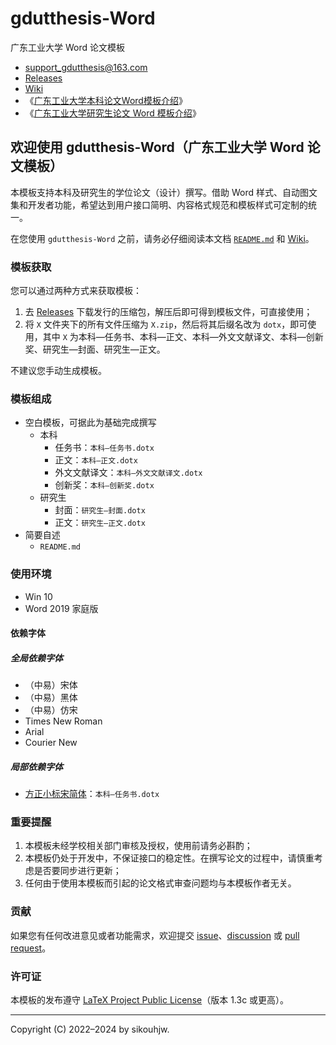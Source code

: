 # gdutthesis-Word
广东工业大学 Word 论文模板

- [support_gdutthesis@163.com](mailto:support_gdutthesis@163.com)
- [Releases](https://github.com/sikouhjw/gdutthesis-Word/releases/latest)
- [Wiki](https://github.com/sikouhjw/gdutthesis-Word/wiki)
- 《[广东工业大学本科论文Word模板介绍](https://www.bilibili.com/video/BV1HY411t7Rj)》
- 《[广东工业大学研究生论文 Word 模板介绍](https://www.bilibili.com/video/BV12u41197x7)》

## 欢迎使用 gdutthesis-Word（广东工业大学 Word 论文模板）

本模板支持本科及研究生的学位论文（设计）撰写。借助 Word 样式、自动图文集和开发者功能，希望达到用户接口简明、内容格式规范和模板样式可定制的统一。

在您使用 `gdutthesis-Word` 之前，请务必仔细阅读本文档 [`README.md`](https://github.com/sikouhjw/gdutthesis-Word/blob/main/README.md) 和 [Wiki](https://github.com/sikouhjw/gdutthesis-Word/wiki)。

### 模板获取

您可以通过两种方式来获取模板：
1. 去 [Releases](https://github.com/sikouhjw/gdutthesis-Word/releases/latest) 下载发行的压缩包，解压后即可得到模板文件，可直接使用；
2. 将 `X` 文件夹下的所有文件压缩为 `X.zip`，然后将其后缀名改为 `dotx`，即可使用，其中 `X` 为本科—任务书、本科—正文、本科—外文文献译文、本科—创新奖、研究生—封面、研究生—正文。

不建议您手动生成模板。

### 模板组成

- 空白模板，可据此为基础完成撰写
  - 本科
    - 任务书：`本科—任务书.dotx`
    - 正文：`本科—正文.dotx`
    - 外文文献译文：`本科—外文文献译文.dotx`
    - 创新奖：`本科—创新奖.dotx`
  - 研究生
    - 封面：`研究生—封面.dotx`
    - 正文：`研究生—正文.dotx`
- 简要自述
  - `README.md`

### 使用环境
- Win 10
- Word 2019 家庭版

#### 依赖字体
##### 全局依赖字体
- （中易）宋体
- （中易）黑体
- （中易）仿宋
- Times New Roman
- Arial
- Courier New
##### 局部依赖字体
- [方正小标宋简体](https://www.foundertype.com/index.php/FontInfo/index/id/164)：`本科—任务书.dotx`


### 重要提醒

1. 本模板未经学校相关部门审核及授权，使用前请务必斟酌；
1. 本模板仍处于开发中，不保证接口的稳定性。在撰写论文的过程中，请慎重考虑是否要同步进行更新；
1. 任何由于使⽤本模板⽽引起的论⽂格式审查问题均与本模板作者⽆关。

### 贡献

如果您有任何改进意见或者功能需求，欢迎提交 [issue](https://github.com/sikouhjw/gdutthesis-Word/issues)、[discussion](https://github.com/sikouhjw/gdutthesis-Word/discussions) 或 [pull request](https://github.com/sikouhjw/gdutthesis-Word/pulls)。

### 许可证

本模板的发布遵守 [LaTeX Project Public License](http://www.latex-project.org/lppl.txt)（版本 1.3c 或更高）。

-----

Copyright (C) 2022&ndash;2024 by sikouhjw.